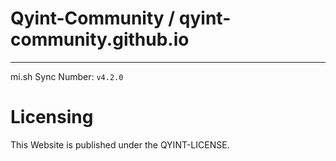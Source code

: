 # Qyint-Community / qyint-community.github.io
- - -

mi.sh Sync Number: `v4.2.0`

# Licensing
This Website is published under the QYINT-LICENSE.
